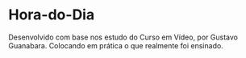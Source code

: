# Hora-do-Dia
 
Desenvolvido com base nos estudo do Curso em Vídeo, por Gustavo Guanabara.
Colocando em prática o que realmente foi ensinado.
